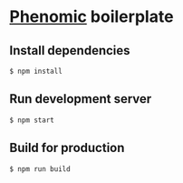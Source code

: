 # [Phenomic](https://github.com/MoOx/statinamic) boilerplate

## Install dependencies

```console
$ npm install
```

## Run development server

```console
$ npm start
```

## Build for production

```console
$ npm run build
```

